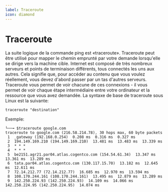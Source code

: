 ```yaml
---
label: Traceroute
icon: diamond
---
```

# Traceroute
La suite logique de la commande ping est «traceroute». Traceroute peut être utilisé pour mapper le chemin emprunté par votre demande lorsqu'elle se dirige vers la machine cible.
Internet est composé de très nombreux serveurs et points de terminaison différents, tous connectés les uns aux autres. Cela signifie que, pour accéder au contenu que vous voulez réellement, vous devez d'abord passer par un tas d'autres serveurs. Traceroute vous permet de voir chacune de ces connexions - il vous permet de voir chaque étape intermédiaire entre votre ordinateur et la ressource que vous avez demandée. La syntaxe de base de traceroute sous Linux est la suivante: 

```
traceroute "destination" 
```


Exemple:
```
└──╼ $traceroute google.com 
traceroute to google.com (216.58.214.78), 30 hops max, 60 byte packets
 1  _gateway (192.168.0.254)  0.208 ms  0.316 ms  0.327 ms
 2  194.149.169.210 (194.149.169.210)  13.481 ms  13.483 ms  13.339 ms
 3  * * *
 4  * * *
 5  be2151.agr21.par04.atlas.cogentco.com (154.54.61.34)  13.347 ms  13.361 ms  13.289 ms
 6  tata.par04.atlas.cogentco.com (130.117.15.70)  13.182 ms  12.645 ms  12.611 ms
 7  72.14.212.77 (72.14.212.77)  16.685 ms  12.970 ms  13.594 ms
 8  108.170.244.161 (108.170.244.161)  13.495 ms  12.879 ms  13.289 ms
 9  142.250.224.93 (142.250.224.93)  14.109 ms  14.066 ms 142.250.224.95 (142.250.224.95)  14.074 ms
```